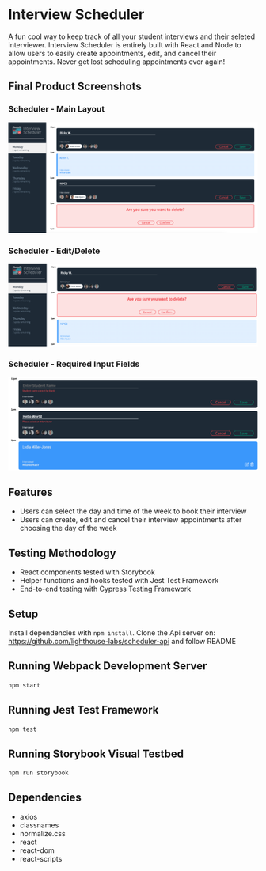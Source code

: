 # Interview Scheduler

A fun cool way to keep track of all your student interviews and their seleted interviewer. Interview Scheduler is entirely built with React and Node 
to allow users to easily create appointments, edit, and cancel their appointments. Never get lost scheduling appointments ever again!

## Final Product Screenshots

### Scheduler - Main Layout
![main form layout](./docs/ss1.png)

### Scheduler - Edit/Delete
![Edit/Delete](./docs/screenshot2.png)

### Scheduler - Required Input Fields
![enter student/interviewer name](./docs/screenshot3.png)

## Features
- Users can select the day and time of the week to book their interview
- Users can create, edit and cancel their interview appointments after choosing the day of the week

## Testing Methodology
- React components tested with Storybook
- Helper functions and hooks tested with Jest Test Framework
- End-to-end testing with Cypress Testing Framework


## Setup

Install dependencies with `npm install`.
Clone the Api server on: https://github.com/lighthouse-labs/scheduler-api and follow README

## Running Webpack Development Server

```sh
npm start
```

## Running Jest Test Framework

```sh
npm test
```

## Running Storybook Visual Testbed

```sh
npm run storybook
```

## Dependencies 

-   axios
-   classnames
-   normalize.css
-   react
-   react-dom
-   react-scripts
